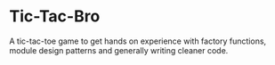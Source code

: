 # Tic-Tac-Bro

A tic-tac-toe game to get hands on experience with factory functions, module design patterns and generally writing cleaner code. 
